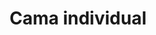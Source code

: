 ---
layout: ../../../layouts/ProductLayout.astro
title: 'Cama individual'
description: 'Fabricación de cama individual.'
slug: '/productos/camas/individual-1'
pubDate: 2022-07-01
image:
    url: '/images/webp/camas/individual-1.webp'
    alt: 'The Astro logo on a dark background with a pink glow.'
    metaurl: '/images/jpeg/camas/individual-1.jpeg'
tags: ["astro", "blogging", "learning in public"]
---